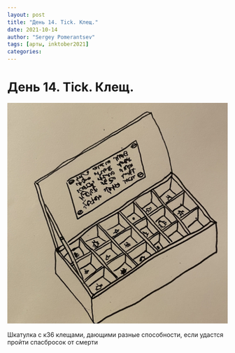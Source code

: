 ```yaml
---
layout: post
title: "День 14. Tick. Клещ."
date: 2021-10-14
author: "Sergey Pomerantsev"
tags: [арты, inktober2021]
categories:
---
```


# День 14. Tick. Клещ.

![](/assets/images/inktober21-14.jpg)

Шкатулка с к36 клещами, дающими разные способности, если удастся пройти спасбросок от смерти
